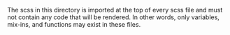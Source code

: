 The scss in this directory is imported at the top of every scss file and must not contain any code that will be rendered. In other words, only variables, mix-ins, and functions may exist in these files.
